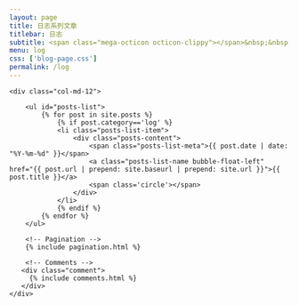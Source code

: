 ```yaml
---
layout: page
title: 日志系列文章
titlebar: 日志
subtitle: <span class="mega-octicon octicon-clippy"></span>&nbsp;&nbsp; 日志系列文章
menu: log
css: ['blog-page.css']
permalink: /log
---
```


<div class="row">

    <div class="col-md-12">

        <ul id="posts-list">
            {% for post in site.posts %}
                {% if post.category=='log' %}
                <li class="posts-list-item">
                    <div class="posts-content">
                        <span class="posts-list-meta">{{ post.date | date: "%Y-%m-%d" }}</span>
                        <a class="posts-list-name bubble-float-left" href="{{ post.url | prepend: site.baseurl | prepend: site.url }}">{{ post.title }}</a>
                        <span class='circle'></span>
                    </div>
                </li>
                {% endif %}
            {% endfor %}
        </ul> 

        <!-- Pagination -->
        {% include pagination.html %}

        <!-- Comments -->
       <div class="comment">
         {% include comments.html %}
       </div>
    </div>

</div>
<script>
    $(document).ready(function(){

        // Enable bootstrap tooltip
        $("body").tooltip({ selector: '[data-toggle=tooltip]' });

    });
</script>
